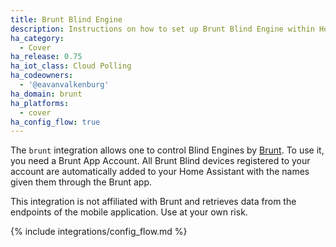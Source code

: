 ```yaml
---
title: Brunt Blind Engine
description: Instructions on how to set up Brunt Blind Engine within Home Assistant.
ha_category:
  - Cover
ha_release: 0.75
ha_iot_class: Cloud Polling
ha_codeowners:
  - '@eavanvalkenburg'
ha_domain: brunt
ha_platforms:
  - cover
ha_config_flow: true
---
```


The `brunt` integration allows one to control Blind Engines by [Brunt](https://www.brunt.co). To use it, you need a Brunt App Account. All Brunt Blind devices registered to your account are automatically added to your Home Assistant with the names given them through the Brunt app.

<div class='note warning'>
This integration is not affiliated with Brunt and retrieves data from the endpoints of the mobile application. Use at your own risk.
</div>

{% include integrations/config_flow.md %}
